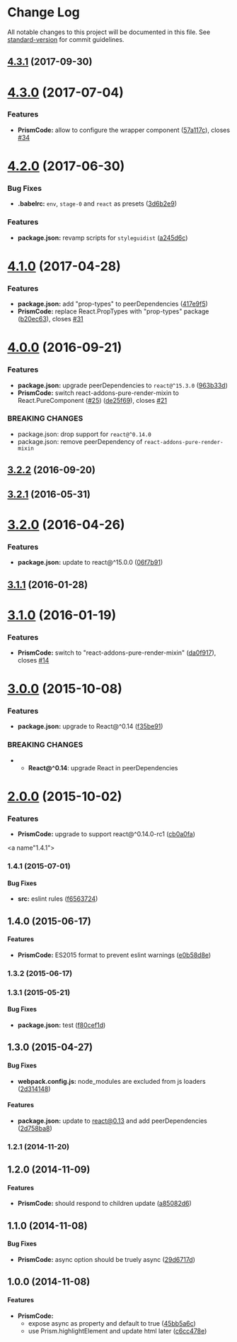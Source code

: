 # Change Log

All notable changes to this project will be documented in this file. See [standard-version](https://github.com/conventional-changelog/standard-version) for commit guidelines.

<a name="4.3.1"></a>
## [4.3.1](https://github.com/tomchentw/react-prism/compare/v4.3.0...v4.3.1) (2017-09-30)



<a name="4.3.0"></a>
# [4.3.0](https://github.com/tomchentw/react-prism/compare/v4.2.0...v4.3.0) (2017-07-04)


### Features

* **PrismCode:** allow to configure the wrapper component ([57a117c](https://github.com/tomchentw/react-prism/commit/57a117c)), closes [#34](https://github.com/tomchentw/react-prism/issues/34)



<a name="4.2.0"></a>
# [4.2.0](https://github.com/tomchentw/react-prism/compare/v4.1.0...v4.2.0) (2017-06-30)


### Bug Fixes

* **.babelrc:** `env`, `stage-0` and `react` as presets ([3d6b2e9](https://github.com/tomchentw/react-prism/commit/3d6b2e9))


### Features

* **package.json:** revamp scripts for `styleguidist` ([a245d6c](https://github.com/tomchentw/react-prism/commit/a245d6c))



<a name="4.1.0"></a>
# [4.1.0](https://github.com/tomchentw/react-prism/compare/v4.0.0...v4.1.0) (2017-04-28)


### Features

* **package.json:** add "prop-types" to peerDependencies ([417e9f5](https://github.com/tomchentw/react-prism/commit/417e9f5))
* **PrismCode:** replace React.PropTypes with "prop-types" package ([b20ec63](https://github.com/tomchentw/react-prism/commit/b20ec63)), closes [#31](https://github.com/tomchentw/react-prism/issues/31)



<a name="4.0.0"></a>
# [4.0.0](https://github.com/tomchentw/react-prism/compare/v3.2.2...v4.0.0) (2016-09-21)


### Features

* **package.json:** upgrade peerDependencies to `react@^15.3.0` ([963b33d](https://github.com/tomchentw/react-prism/commit/963b33d))
* **PrismCode:** switch react-addons-pure-render-mixin to React.PureComponent ([#25](https://github.com/tomchentw/react-prism/issues/25)) ([de25f69](https://github.com/tomchentw/react-prism/commit/de25f69)), closes [#21](https://github.com/tomchentw/react-prism/issues/21)


### BREAKING CHANGES

* package.json: drop support for `react@^0.14.0`
* package.json: remove peerDependency of `react-addons-pure-render-mixin`



<a name="3.2.2"></a>
## [3.2.2](https://github.com/tomchentw/react-prism/compare/v3.2.1...v3.2.2) (2016-09-20)



<a name="3.2.1"></a>
## [3.2.1](https://github.com/tomchentw/react-prism/compare/v3.2.0...v3.2.1) (2016-05-31)



<a name="3.2.0"></a>
# [3.2.0](https://github.com/tomchentw/react-prism/compare/v3.1.1...v3.2.0) (2016-04-26)


### Features

* **package.json:** update to react@^15.0.0 ([06f7b91](https://github.com/tomchentw/react-prism/commit/06f7b91))



<a name="3.1.1"></a>
## [3.1.1](https://github.com/tomchentw/react-prism/compare/v3.1.0...v3.1.1) (2016-01-28)




<a name="3.1.0"></a>
# [3.1.0](https://github.com/tomchentw/react-prism/compare/v3.0.0...v3.1.0) (2016-01-19)


### Features

* **PrismCode:** switch to "react-addons-pure-render-mixin" ([da0f917](https://github.com/tomchentw/react-prism/commit/da0f917)), closes [#14](https://github.com/tomchentw/react-prism/issues/14)



<a name="3.0.0"></a>
# [3.0.0](https://github.com/tomchentw/react-prism/compare/v2.0.0...v3.0.0) (2015-10-08)


### Features

* **package.json:** upgrade to React@^0.14 ([f35be91](https://github.com/tomchentw/react-prism/commit/f35be91))


### BREAKING CHANGES

* * __React@^0.14__: upgrade React in peerDependencies



<a name="2.0.0"></a>
# [2.0.0](https://github.com/tomchentw/react-prism/compare/v1.4.1...v2.0.0) (2015-10-02)


### Features

* **PrismCode:** upgrade to support react@^0.14.0-rc1 ([cb0a0fa](https://github.com/tomchentw/react-prism/commit/cb0a0fa))



<a name"1.4.1"></a>
### 1.4.1 (2015-07-01)


#### Bug Fixes

* **src:** eslint rules ([f6563724](https://github.com/tomchentw/react-prism/commit/f6563724))


## 1.4.0 (2015-06-17)


#### Features

* **PrismCode:** ES2015 format to prevent eslint warnings ([e0b58d8e](https://github.com/tomchentw/react-prism/commit/e0b58d8e8d4242d421cdabc0935d4c0cc8f92904))


### 1.3.2 (2015-06-17)


### 1.3.1 (2015-05-21)


#### Bug Fixes

* **package.json:** test ([f80cef1d](https://github.com/tomchentw/react-prism/commit/f80cef1d9edb659efab3540b834d903e933c6530))


## 1.3.0 (2015-04-27)


#### Bug Fixes

* **webpack.config.js:** node_modules are excluded from js loaders ([2d314148](https://github.com/tomchentw/react-prism/commit/2d31414808c9871dde5648684e9f5ed070ad4e7c))


#### Features

* **package.json:** update to react@0.13 and add peerDependencies ([2d758ba8](https://github.com/tomchentw/react-prism/commit/2d758ba810be54bced3342c4ca2ef0a68874e941))


### 1.2.1 (2014-11-20)


## 1.2.0 (2014-11-09)


#### Features

* **PrismCode:** should respond to children update ([a85082d6](https://github.com/tomchentw/react-prism/commit/a85082d631aa12d66fabfdeda926efe5d3bf94e3))


## 1.1.0 (2014-11-08)


#### Bug Fixes

* **PrismCode:** async option should be truely async ([29d6717d](https://github.com/tomchentw/react-prism/commit/29d6717dc52fc0d430f44af6ca05448fa68642c9))


## 1.0.0 (2014-11-08)


#### Features

* **PrismCode:**
  * expose async as property and default to true ([45bb5a6c](https://github.com/tomchentw/react-prism/commit/45bb5a6cfe0f5d41f3561de6b608ea98c4e0797d))
  * use Prism.highlightElement and update html later ([c6cc478e](https://github.com/tomchentw/react-prism/commit/c6cc478e1867e7596fb0e328766a2d0176697a6c))
